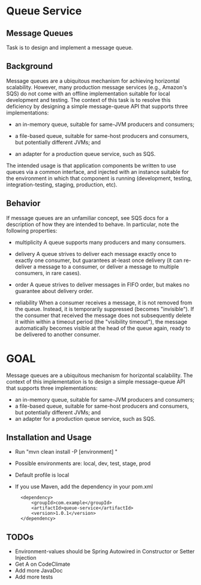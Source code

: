 # Queue Service

Message Queues
--------------
Task is to design and implement a message queue.


Background
----------
Message queues are a ubiquitous mechanism for achieving horizontal scalability.
However, many production message services (e.g., Amazon's SQS) do not come with
an offline implementation suitable for local development and testing.  The
context of this task is to resolve this deficiency by designing a simple
message-queue API that supports three implementations:

 - an in-memory queue, suitable for same-JVM producers and consumers;

 - a file-based queue, suitable for same-host producers and consumers, but
   potentially different JVMs; and

 - an adapter for a production queue service, such as SQS.

The intended usage is that application components be written to use queues via
a common interface, and injected with an instance suitable for the environment
in which that component is running (development, testing, integration-testing,
staging, production, etc).

Behavior
--------
If message queues are an unfamiliar concept, see SQS docs for a description of
how they are intended to behave.  In particular, note the following properties:

 - multiplicity
   A queue supports many producers and many consumers.

 - delivery
   A queue strives to deliver each message exactly once to exactly one consumer,
   but guarantees at-least once delivery (it can re-deliver a message to a
   consumer, or deliver a message to multiple consumers, in rare cases).

 - order
   A queue strives to deliver messages in FIFO order, but makes no guarantee
   about delivery order.

 - reliability
   When a consumer receives a message, it is not removed from the queue.
   Instead, it is temporarily suppressed (becomes "invisible").  If the consumer
   that received the message does not subsequently delete it within within a
   timeout period (the "visibility timeout"), the message automatically becomes
   visible at the head of the queue again, ready to be delivered to another
   consumer.

# GOAL 

Message queues are a ubiquitous mechanism for horizontal scalability.
The context of this implementation is to design a simple
message-queue API that supports three implementations:

 - an in-memory queue, suitable for same-JVM producers and consumers;
 - a file-based queue, suitable for same-host producers and consumers, but
   potentially different JVMs; and
 - an adapter for a production queue service, such as SQS.


## Installation and Usage

* Run "mvn clean install -P [environment] "
* Possible environments are: local, dev, test, stage, prod
* Default profile is local
* If you use Maven, add the dependency in your pom.xml

		<dependency>
			<groupId>com.example</groupId>
			<artifactId>queue-service</artifactId>
			<version>1.0.1</version>
		</dependency>

## TODOs

 - Environment-values should be Spring Autowired in Constructor or Setter Injection
 - Get A on CodeClimate
 - Add more JavaDoc
 - Add more tests
